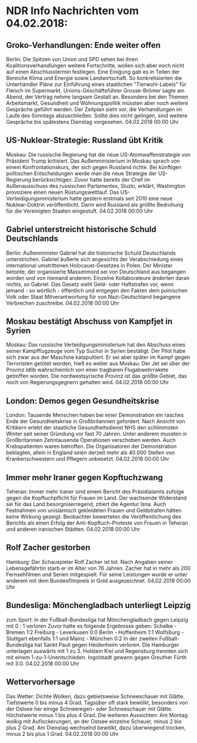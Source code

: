 # NDR Info Nachrichten vom 04.02.2018:


## Groko-Verhandlungen: Ende weiter offen
Berlin:	Die Spitzen von Union und SPD sehen bei ihren Koalitionsverhandlungen weitere Fortschritte, wollen sich aber noch nicht auf einen Abschlusstermin festlegen. Eine Einigung gab es in Teilen der Bereiche Klima und Energie sowie Landwirtschaft. So konkretisierten die Unterhändler Pläne zur Einführung eines staatlichen "Tierwohl-Labels" für Fleisch im Supermarkt. Unions-Geschäftsführer Grosse-Brömer sagte am Abend, der Vertrag nehme langsam Gestalt an. Besonders bei den Themen Arbeitsmarkt, Gesundheit und Wohnungspolitik müssten aber noch weitere Gespräche geführt werden. Der Zeitplan sieht vor, die Verhandlungen im Laufe des Sonntags abzuschließen. Sollte dies nicht gelingen, sind weitere Gespräche bis spätestens Dienstag vorgesehen. 04.02.2018 00:00 Uhr 

## US-Nuklear-Strategie: Russland übt Kritik
Moskau: Die russische Regierung hat die neue US-Atomwaffenstrategie von Präsident Trump kritisiert. Das Außenministerium in Moskau sprach von einem Konfrontationskurs, der sich gegen Russland richte. Bei künftigen politischen Entscheidungen werde man die neue Strategie der US-Regierung berücksichtigen. Zuvor hatte bereits der Chef im Außenausschuss des russischen Parlamentes, Sluzki, erklärt, Washington provoziere einen neuen Rüstungswettlauf. Das US-Verteidigungsministerium hatte gestern erstmals seit 2010 eine neue Nuklear-Doktrin veröffentlicht. Darin wird Russland als größte Bedrohung für die Vereinigten Staaten eingestuft. 04.02.2018 00:00 Uhr 

## Gabriel unterstreicht historische Schuld Deutschlands
Berlin: Außenminister Gabriel hat die historische Schuld Deutschlands unterstrichen. Gabriel äußerte sich angesichts der Verabschiedung eines international umstrittenen Holocaust-Gesetzes in Polen. Der Minister betonte, der organisierte Massenmord sei von Deutschland aus begangen worden und von niemand anderem. Einzelne Kollaborateure änderten daran nichts, so Gabriel. Das Gesetz sieht Geld- oder Haftstrafen vor, wenn jemand - so wörtlich - öffentlich und entgegen den Fakten dem polnischen Volk oder Staat Mitverantwortung für von Nazi-Deutschland begangene Verbrechen zuschreibe. 04.02.2018 00:00 Uhr 

## Moskau bestätigt Abschuss von Kampfjet in Syrien
Moskau: Das russische Verteidigungsministerium hat den Abschuss eines seiner Kampfflugzeuge vom Typ Suchoi in Syrien bestätigt. Der Pilot habe sich zwar aus der Maschine katapultiert. Er sei aber später im Kampf gegen Terroristen getötet worden, hieß es weiter aus Moskau. Der Jet sei über der Provinz Idlib wahrscheinlich von einer tragbaren Flugabwehrrakete getroffen worden. Die nordwestsyrische Provinz ist das größte Gebiet, das noch von Regierungsgegnern gehalten wird. 04.02.2018 00:00 Uhr 

## London: Demos gegen Gesundheitskrise
London: Tausende Menschen haben bei einer Demonstration ein rasches Ende der Gesundheitskrise in Großbritannien gefordert. Nach Ansicht von Kritikern erlebt der staatliche Gesundheitsdienst NHS den schlimmsten Winter seit seiner Gründung vor fast 70 Jahren. Unter anderem mussten in Großbritannien Zehntausende Operationen verschoben werden. Auch Krebspatienten waren betroffen. Die Organisatoren der Demonstration beklagten, allein in England seien derzeit mehr als 40.000 Stellen von Krankenschwestern und Pflegern unbesetzt. 04.02.2018 00:00 Uhr 

## Immer mehr Iraner gegen Kopftuchzwang
Teheran: Immer mehr Iraner sind einem Bericht des Präsidialamts zufolge gegen die Kopftuchpflicht für Frauen im Land. Der wachsende Widerstand sei für das Land besorgniserregend, zitiert die Agentur Isna. Auch Festnahmen von unislamisch gekleideten Frauen und Geldstrafen hätten keine Wirkung gezeigt. Beobachter bewerteten die Veröffentlichung des Berichts als einen Erfolg der Anti-Kopftuch-Proteste von Frauen in Teheran und anderen iranischen Städten. 04.02.2018 00:00 Uhr 

## Rolf Zacher gestorben
Hamburg: Der Schauspieler Rolf Zacher ist tot. Nach Angaben seiner Lebensgefährtin starb er im Alter von 76 Jahren. Zacher hat in mehr als 200 Fernsehfilmen und Serien mitgespielt. Für seine Leistungen wurde er unter anderem mit dem Bundesfilmpreis in Gold ausgezeichnet. 04.02.2018 00:00 Uhr 

## Bundesliga: Mönchengladbach unterliegt Leipzig
zum Sport: In der Fußball-Bundesliga hat Mönchengladbach gegen Leipzig mit 0 : 1 verloren Zuvor hatte es folgende Ergebnisse geben: Schalke  - Bremen 1:2
Freiburg - Leverkusen 0:0
Berlin - Hoffenheim 1:1
Wolfsburg - Stuttgart ebenfalls 1:1 und
Mainz - München 0:2 In der zweiten Fußball-Bundesliga hat Sankt Pauli gegen Heidenheim verloren. Die Hamburger unterlagen auswärts mit 1 zu 3.
Holstein Kiel und Regensburg trennten sich mit einem 1-zu-1-Unentschieden. Ingolstadt gewann gegen Greuther Fürth mit 3:0. 04.02.2018 00:00 Uhr 

## Wettervorhersage
Das Wetter:
Dichte Wolken, dazu gebietsweise Schneeschauer mit Glätte. Tiefstwerte 0 bis minus 4 Grad. Tagsüber oft stark bewölkt, besonders von der Ostsee her einige Schneeregen- oder Schneeschauer mit Glätte. Höchstwerte minus 1 bis plus 4 Grad. Die weiteren Aussichten: Am Montag wolkig mit Auflockerungen, an der Ostsee einzelne Schauer, minus 2 bis plus 2 Grad. Am Dienstag wechselnd bewölkt, dazu überwiegend trocken, minus 2 bis plus 1 Grad. 04.02.2018 00:00 Uhr 

